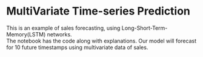 # MultiVariate Time-series Prediction
This is an example of sales forecasting, using Long-Short-Term-Memory(LSTM) networks. <br>
The notebook has the code along with explanations. Our model will forecast for 10 future timestamps using multivariate data of sales.
